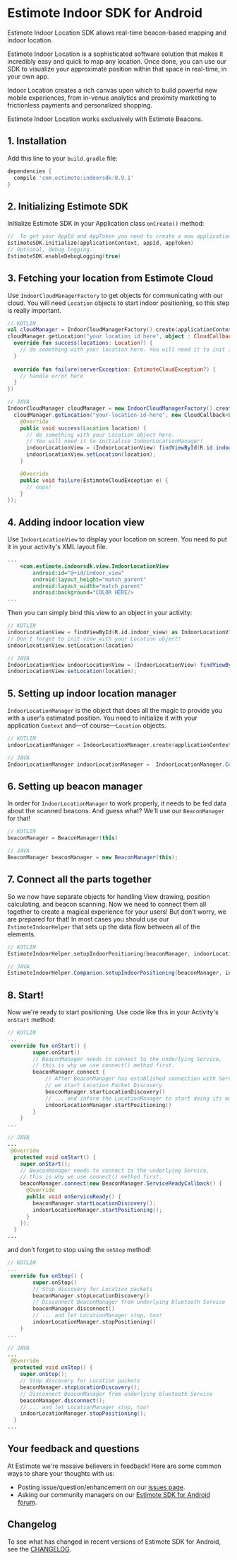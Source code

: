 # Estimote Indoor SDK for Android

Estimote Indoor Location SDK allows real-time beacon-based mapping and indoor location.

Estimote Indoor Location is a sophisticated software solution that makes it incredibly easy and quick to map any location. Once done, you can use our SDK to visualize your approximate position within that space in real-time, in your own app.

Indoor Location creates a rich canvas upon which to build powerful new mobile experiences, from in-venue analytics and proximity marketing to frictionless payments and personalized shopping.

Estimote Indoor Location works exclusively with Estimote Beacons.


## 1. Installation

Add this line to your `build.gradle` file:

```gradle
dependencies {
  compile 'com.estimote:indoorsdk:0.9.1'
}
```

## 2. Initializing Estimote SDK

Initialize Estimote SDK in your Application class `onCreate()` method:

```Kotlin
//  To get your AppId and AppToken you need to create a new application in Estimote Cloud.
EstimoteSDK.initialize(applicationContext, appId, appToken)
// Optional, debug logging.
EstimoteSDK.enableDebugLogging(true)
```

## 3. Fetching your location from Estimote Cloud

Use `IndoorCloudManagerFactory` to get objects for communicating with our cloud.
You will need `Location` objects to start indoor positioning, so this step is really important.

```Kotlin
// KOTLIN
val cloudManager = IndoorCloudManagerFactory().create(applicationContext)
cloudManager.getLocation("your location id here", object : CloudCallback<Location> {
  override fun success(locations: Location?) {
    // do something with your location here. You will need it to init IndoorManager and IndoorView           
  }
  
  override fun failure(serverException: EstimoteCloudException?) {
    // handle error here             
  }
})
```
```Java
// JAVA
IndoorCloudManager cloudManager = new IndoorCloudManagerFactory().create(this);
  cloudManager.getLocation("your-location-id-here", new CloudCallback<Location>() {
    @Override
    public void success(Location location) {
      // do something with your Location object here.
      // You will need it to initialise IndoorLocationManager!
      indoorLocationView = (IndoorLocationView) findViewById(R.id.indoor_view);
      indoorLocationView.setLocation(location);
    }

    @Override
    public void failure(EstimoteCloudException e) {
      // oops!
    }
});

```

## 4. Adding indoor location view

Use `IndoorLocationView` to display your location on screen. You need to put it in your activity's XML layout file.

```xml
...
    <com.estimote.indoorsdk.view.IndoorLocationView
        android:id="@+id/indoor_view"
        android:layout_height="match_parent"
        android:layout_width="match_parent"
        android:background="COLOR HERE/>
...
```
Then you can simply bind this view to an object in your activity:

```Kotlin
// KOTLIN
indoorLocationView = findViewById(R.id.indoor_view) as IndoorLocationView
// Don't forget to init view with your Location object!
indoorLocationView.setLocation(location)
```

```Java
// JAVA
IndoorLocationView indoorLocationView = (IndoorLocationView) findViewById(R.id.indoor_view);
indoorLocationView.setLocation(location);
```
## 5. Setting up indoor location manager
`IndoorLocationManager` is the object that does all the magic to provide you with a user's estimated position.
You need to initialize it with your application `Context` and—of course—`Location` objects.
```Kotlin
// KOTLIN
indoorLocationManager = IndoorLocationManager.create(applicationContext, mLocation)
```
```Java
// JAVA
IndoorLocationManager indoorLocationManager =  IndoorLocationManager.Companion.create(this, location);
```

## 6. Setting up beacon manager
In order for `IndoorLocationManager` to work properly, it needs to be fed data about the scanned beacons. And guess what? We'll use our `BeaconManager` for that!
```Kotlin
// KOTLIN
beaconManager = BeaconManager(this)
```
```Java
// JAVA
BeaconManager beaconManager = new BeaconManager(this);
```

## 7. Connect all the parts together
So we now have separate objects for handling View drawing, position calculating, and beacon scanning. 
Now we need to connect them all together to create a magical experience for your users!
But don't worry, we are prepared for that! In most cases you should use our `EstimoteIndoorHelper` that sets up the data flow between all of the elements.
```Kotlin
// KOTLIN
EstimoteIndoorHelper.setupIndoorPositioning(beaconManager, indoorLocationManager, indoorLocationView)
```
```Java
// JAVA
EstimoteIndoorHelper.Companion.setupIndoorPositioning(beaconManager, indoorLocationManager, indoorLocationView);
```

## 8. Start!
Now we're ready to start positioning. Use code like this in your Activity's `onStart` method:
```Kotlin
// KOTLIN
...
 override fun onStart() {
        super.onStart()
        // BeaconManager needs to connect to the underlying Service,
        // this is why we use connect() method first.
        beaconManager.connect {
            // After BeaconManager has established connection with Service, 
            // we start Location Packet Discovery
            beaconManager.startLocationDiscovery()
            // ... and inform the LocationManager to start doing its magic :)
            indoorLocationManager.startPositioning()
        }
    }
...
```
```Java
// JAVA
...
 @Override
  protected void onStart() {
    super.onStart();
    // BeaconManager needs to connect to the underlying Service,
    // this is why we use connect() method first.
    beaconManager.connect(new BeaconManager.ServiceReadyCallback() {
      @Override
      public void onServiceReady() {
        beaconManager.startLocationDiscovery();
        indoorLocationManager.startPositioning();
      }
    });
  }
...
```
and don't forget to stop using the `onStop` method!
```Kotlin
// KOTLIN
...
 override fun onStop() {
        super.onStop()
        // Stop discovery for Location packets
        beaconManager.stopLocationDiscovery()
        // Disconnect BeaconManager from underlying bluetooth Service
        beaconManager.disconnect()
        // ... and let LocationManager stop, too!
        indoorLocationManager.stopPositioning()
    }
...
```
```Java
// JAVA
...
 @Override
  protected void onStop() {
    super.onStop();
    // Stop discovery for Location packets
    beaconManager.stopLocationDiscovery();
    // Disconnect BeaconManager from underlying bluetooth Service
    beaconManager.disconnect();
    // ... and let LocationManager stop, too!
    indoorLocationManager.stopPositioning();
  }
...
```
## Your feedback and questions
At Estimote we're massive believers in feedback! Here are some common ways to share your thoughts with us:
  - Posting issue/question/enhancement on our [issues page](https://github.com/Estimote/Android-indoor-SDK/issues).
  - Asking our community managers on our [Estimote SDK for Android forum](https://forums.estimote.com/c/android-sdk).

## Changelog
To see what has changed in recent versions of Estimote SDK for Android, see the [CHANGELOG](CHANGELOG.md).

